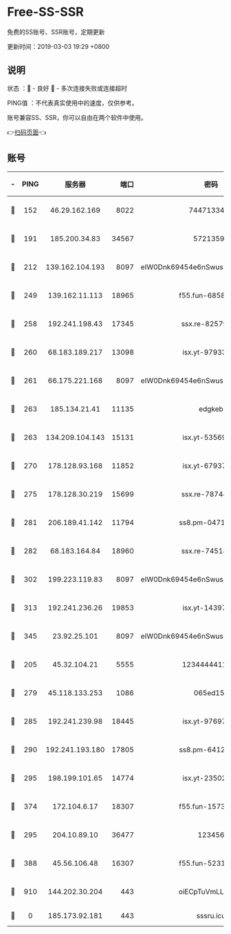 # Free-SS-SSR

免费的SS账号、SSR账号，定期更新

更新时间：2019-03-03 19:29 +0800

## 说明

状态     ：🙂 - 良好 🙁 - 多次连接失败或连接超时

PING值   ：不代表真实使用中的速度，仅供参考。

账号兼容SS、SSR，你可以自由在两个软件中使用。

👉[扫码页面](https://liesauer.github.io/free-ss-ssr.github.io/)👈

## 账号

|-|PING|服务器|端口|密码|加密方式|区域|
|:----:|:----:|:-----:|-----:|:----:|:----:|:----:|
|🙂|152|46.29.162.169|8022|7447133485|aes-256-cfb|RU|
|🙂|191|185.200.34.83|34567|57213592|aes-256-cfb|US|
|🙂|212|139.162.104.193|8097|eIW0Dnk69454e6nSwuspv9DmS201tQ0D|aes-256-cfb|JP|
|🙂|249|139.162.11.113|18965|f55.fun-68582887|aes-256-cfb|SG|
|🙂|258|192.241.198.43|17345|ssx.re-82579728|aes-256-cfb|US|
|🙂|260|68.183.189.217|13098|isx.yt-97933263|aes-256-cfb|SG|
|🙂|261|66.175.221.168|8097|eIW0Dnk69454e6nSwuspv9DmS201tQ0D|aes-256-cfb|US|
|🙂|263|185.134.21.41|11135|edgkeb|aes-256-cfb|GB|
|🙂|263|134.209.104.143|15131|isx.yt-53569932|aes-256-cfb|SG|
|🙂|270|178.128.93.168|11852|isx.yt-67937550|aes-256-cfb|SG|
|🙂|275|178.128.30.219|15699|ssx.re-78744964|aes-256-cfb|SG|
|🙂|281|206.189.41.142|11794|ss8.pm-04714048|aes-256-cfb|SG|
|🙂|282|68.183.164.84|18960|ssx.re-74518385|aes-256-cfb|US|
|🙂|302|199.223.119.83|8097|eIW0Dnk69454e6nSwuspv9DmS201tQ0D|aes-256-cfb|US|
|🙂|313|192.241.236.26|19853|isx.yt-14397155|aes-256-cfb|US|
|🙂|345|23.92.25.101|8097|eIW0Dnk69454e6nSwuspv9DmS201tQ0D|aes-256-cfb|US|
|🙂|205|45.32.104.21|5555|1234444411111|aes-256-cfb|SG|
|🙂|279|45.118.133.253|1086|065ed15a|aes-256-cfb|SG|
|🙂|285|192.241.239.98|18445|isx.yt-97697625|aes-256-cfb|US|
|🙂|290|192.241.193.180|17805|ss8.pm-64125416|aes-256-cfb|US|
|🙂|295|198.199.101.65|14774|isx.yt-23502068|aes-256-cfb|US|
|🙂|374|172.104.6.17|18307|f55.fun-15739301|aes-256-cfb|US|
|🙁|295|204.10.89.10|36477|123456|aes-256-cfb|US|
|🙁|388|45.56.106.48|16307|f55.fun-52314047|aes-256-cfb|US|
|🙁|910|144.202.30.204|443|oiECpTuVmLLxk4Ts|aes-256-cfb|US|
|🙁|0|185.173.92.181|443|sssru.icu|rc4-md5|RU|
